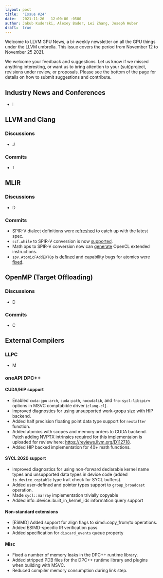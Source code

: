 ```yaml
---
layout: post
title:  "Issue #24"
date:   2021-11-26   12:00:00 -0500
author: Jakub Kuderski, Alexey Bader, Lei Zhang, Joseph Huber
draft:  true
---
```


Welcome to LLVM GPU News, a bi-weekly newsletter on all the GPU things under the LLVM umbrella.
This issue covers the period from November 12 to November 25 2021.

We welcome your feedback and suggestions. Let us know if we missed anything interesting, or want us to bring attention to your (sub)project, revisions under review, or proposals. Please see the bottom of the page for details on how to submit suggestions and contribute.


## Industry News and Conferences
*  I


##  LLVM and Clang

### Discussions

*  J

### Commits

*  T


## MLIR

### Discussions

*  D

### Commits

*  SPIR-V dialect definitions were [refreshed](https://reviews.llvm.org/D113667) to catch up with the latest spec.
*  `scf.while` to SPIR-V conversion is now [supported](https://reviews.llvm.org/D113007).
*  Math ops to SPIR-V conversion now can [generate](https://reviews.llvm.org/D113780) OpenCL extended instructions.
*  `spv.AtomicFAddEXTOp` is [defined](https://reviews.llvm.org/D113764) and capability bugs for atomics were [fixed](https://reviews.llvm.org/D114551). 


## OpenMP (Target Offloading)

### Discussions

*  D

### Commits

*  C

## External Compilers

### LLPC

*  M

### oneAPI DPC++

#### CUDA/HIP support

* Enabled `cuda-gpu-arch`, `cuda-path`, `nocudalib`, and `fno-sycl-libspirv` options in MSVC comptabible driver (`clang-cl`).
* Improved diagnostics for using unsupported work-gropu size with HIP backend.
* Added half precision floating point data type support for `nextafter` function.
* Added atomics with scopes and memory orders to CUDA backend. Patch adding NVPTX intrinsics required for this implementaion is uploaded for review here: https://reviews.llvm.org/D112718.
* Added HIP backed implementation for 40+ math functions.

#### SYCL 2020 support

* Improved diagnostics for using non-forward declarable kernel name types and unsupported data types in device code (added `is_device_copiable` type trait check for SYCL buffers).
* Added user-defined and pointer types support to `group_broadcast` operation.
* Made `sycl::marray` implementation trivially copyable
* Added info::device::built_in_kernel_ids information query support

#### Non-standard extensions

* [ESIMD] Added support for align flags to simd::copy_from/to operations.
* Added ESIMD-specific IR verification pass
* Added specification for `discard_events` queue property 

#### Misc

*  Fixed a number of memory leaks in the DPC++ runtime library.
*  Added stripped PDB files for the DPC++ runtime library and plugins when building with MSVC.
*  Reduced compiler memory consumption during link step.
